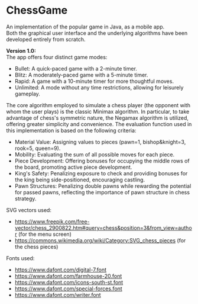 # ChessGame
An implementation of the popular game in Java, as a mobile app.  
Both the graphical user interface and the underlying algorithms have been developed entirely from scratch.

**Version 1.0:**  
The app offers four distinct game modes:
* Bullet: A quick-paced game with a 2-minute timer.
* Blitz: A moderately-paced game with a 5-minute timer.
* Rapid: A game with a 10-minute timer for more thoughtful moves.
* Unlimited: A mode without any time restrictions, allowing for leisurely gameplay.

The core algorithm employed to simulate a chess player (the opponent with whom the user plays) is the classic Minimax algorithm. In particular, to take advantage of chess's symmetric nature, the Negamax algorithm is utilized, offering greater simplicity and convenience. The evaluation function used in this implementation is based on the following criteria:
* Material Value: Assigning values to pieces (pawn=1, bishop&knight=3, rook=5, queen=9).
* Mobility: Evaluating the sum of all possible moves for each piece.
* Piece Development: Offering bonuses for occupying the middle rows of the board, promoting active piece development.
* King's Safety: Penalizing exposure to check and providing bonuses for the king being side-positioned, encouraging castling.
* Pawn Structures: Penalizing double pawns while rewarding the potential for passed pawns, reflecting the importance of pawn structure in chess strategy.

SVG vectors used:
* https://www.freepik.com/free-vector/chess_2900822.htm#query=chess&position=3&from_view=author (for the menu screen)
* https://commons.wikimedia.org/wiki/Category:SVG_chess_pieces (for the chess pieces)

Fonts used:
* https://www.dafont.com/digital-7.font
* https://www.dafont.com/farmhouse-20.font
* https://www.dafont.com/icons-south-st.font
* https://www.dafont.com/special-forces.font
* https://www.dafont.com/writer.font
